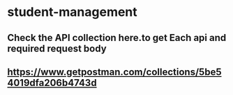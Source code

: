 # student-management

## Check the API collection here.to get Each api and required request body
## https://www.getpostman.com/collections/5be54019dfa206b4743d
